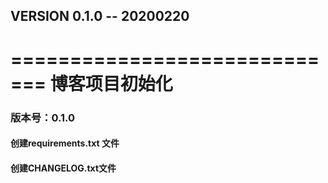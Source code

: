 ## VERSION 0.1.0 -- 20200220
=============================
博客项目初始化
=============================
### 版本号：0.1.0
####  创建requirements.txt 文件
####  创建CHANGELOG.txt文件

